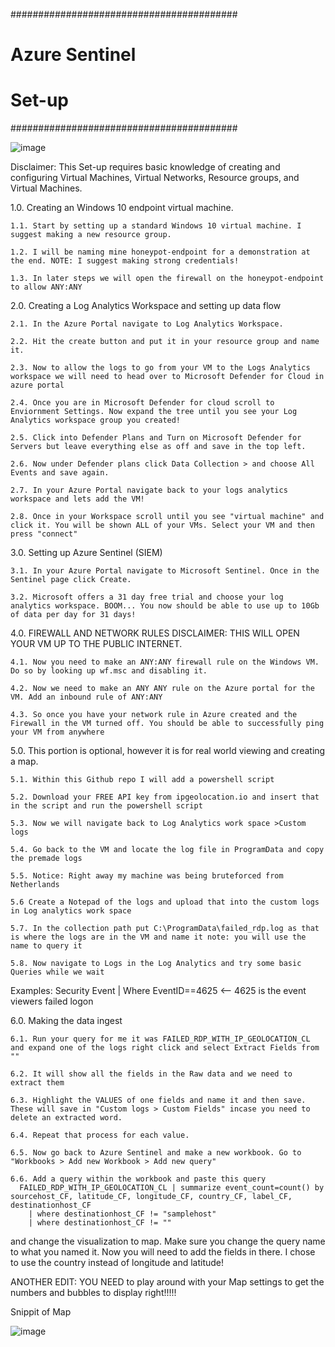 #########################################
#              Azure Sentinel           #
#                  Set-up               #
#########################################

![image](https://user-images.githubusercontent.com/77608692/184008920-df90aaff-ec3b-4900-b848-e170d68af929.png)

Disclaimer: This Set-up requires basic knowledge of creating and configuring Virtual Machines, Virtual Networks, Resource groups, and Virtual Machines.


1.0. Creating an Windows 10 endpoint virtual machine.

    1.1. Start by setting up a standard Windows 10 virtual machine. I suggest making a new resource group.

    1.2. I will be naming mine honeypot-endpoint for a demonstration at the end. NOTE: I suggest making strong credentials!

    1.3. In later steps we will open the firewall on the honeypot-endpoint to allow ANY:ANY

2.0. Creating a Log Analytics Workspace and setting up data flow

    2.1. In the Azure Portal navigate to Log Analytics Workspace.

    2.2. Hit the create button and put it in your resource group and name it.

    2.3. Now to allow the logs to go from your VM to the Logs Analytics workspace we will need to head over to Microsoft Defender for Cloud in azure portal

    2.4. Once you are in Microsoft Defender for cloud scroll to Enviornment Settings. Now expand the tree until you see your Log Analytics workspace group you created!

    2.5. Click into Defender Plans and Turn on Microsoft Defender for Servers but leave everything else as off and save in the top left.

    2.6. Now under Defender plans click Data Collection > and choose All Events and save again.

    2.7. In your Azure Portal navigate back to your logs analytics workspace and lets add the VM!

    2.8. Once in your Workspace scroll until you see "virtual machine" and click it. You will be shown ALL of your VMs. Select your VM and then press "connect"

3.0. Setting up Azure Sentinel (SIEM)

    3.1. In your Azure Portal navigate to Microsoft Sentinel. Once in the Sentinel page click Create.

    3.2. Microsoft offers a 31 day free trial and choose your log analytics workspace. BOOM... You now should be able to use up to 10Gb of data per day for 31 days!

4.0. FIREWALL AND NETWORK RULES DISCLAIMER: THIS WILL OPEN YOUR VM UP TO THE PUBLIC INTERNET.

    4.1. Now you need to make an ANY:ANY firewall rule on the Windows VM. Do so by looking up wf.msc and disabling it. 

    4.2. Now we need to make an ANY ANY rule on the Azure portal for the VM. Add an inbound rule of ANY:ANY

    4.3. So once you have your network rule in Azure created and the Firewall in the VM turned off. You should be able to successfully ping your VM from anywhere

5.0. This portion is optional, however it is for real world viewing and creating a map.

    5.1. Within this Github repo I will add a powershell script 

    5.2. Download your FREE API key from ipgeolocation.io and insert that in the script and run the powershell script

    5.3. Now we will navigate back to Log Analytics work space >Custom logs

    5.4. Go back to the VM and locate the log file in ProgramData and copy the premade logs

    5.5. Notice: Right away my machine was being bruteforced from Netherlands

    5.6 Create a Notepad of the logs and upload that into the custom logs in Log analytics work space

    5.7. In the collection path put C:\ProgramData\failed_rdp.log as that is where the logs are in the VM and name it note: you will use the name to query it

    5.8. Now navigate to Logs in the Log Analytics and try some basic Queries while we wait

  Examples: Security Event | Where EventID==4625  <-- 4625 is the event viewers failed logon
  
6.0. Making the data ingest

    6.1. Run your query for me it was FAILED_RDP_WITH_IP_GEOLOCATION_CL and expand one of the logs right click and select Extract Fields from ""

    6.2. It will show all the fields in the Raw data and we need to extract them

    6.3. Highlight the VALUES of one fields and name it and then save. These will save in "Custom logs > Custom Fields" incase you need to delete an extracted word.

    6.4. Repeat that process for each value.

    6.5. Now go back to Azure Sentinel and make a new workbook. Go to "Workbooks > Add new Workbook > Add new query"

    6.6. Add a query within the workbook and paste this query
      FAILED_RDP_WITH_IP_GEOLOCATION_CL | summarize event_count=count() by sourcehost_CF, latitude_CF, longitude_CF, country_CF, label_CF, destinationhost_CF
        | where destinationhost_CF != "samplehost"
        | where destinationhost_CF != ""

  and change the visualization to map. Make sure you change the query name to what you named it. Now you will need to add the fields in there. 
  I chose to use the country instead of longitude and latitude!
  
  ANOTHER EDIT: YOU NEED to play around with your Map settings to get the numbers and bubbles to display right!!!!!




 Snippit of Map
 
 ![image](https://user-images.githubusercontent.com/77608692/183999885-8dde071a-a041-49d6-8966-58e840ca39bd.png)


  

  
  
  
  
